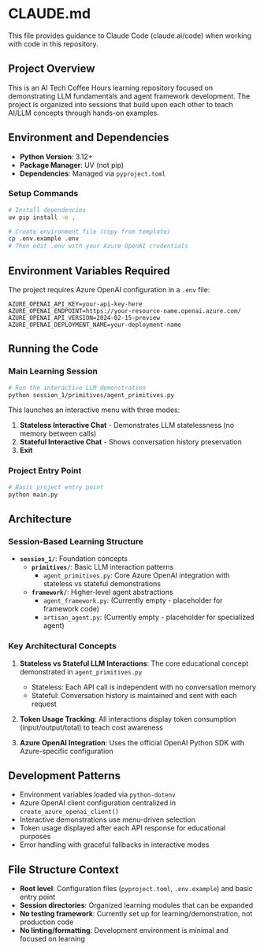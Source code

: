 # CLAUDE.md

This file provides guidance to Claude Code (claude.ai/code) when working with code in this repository.

## Project Overview

This is an AI Tech Coffee Hours learning repository focused on demonstrating LLM fundamentals and agent framework development. The project is organized into sessions that build upon each other to teach AI/LLM concepts through hands-on examples.

## Environment and Dependencies

- **Python Version**: 3.12+
- **Package Manager**: UV (not pip)
- **Dependencies**: Managed via `pyproject.toml`

### Setup Commands
```bash
# Install dependencies
uv pip install -e .

# Create environment file (copy from template)
cp .env.example .env
# Then edit .env with your Azure OpenAI credentials
```

## Environment Variables Required

The project requires Azure OpenAI configuration in a `.env` file:
```
AZURE_OPENAI_API_KEY=your-api-key-here
AZURE_OPENAI_ENDPOINT=https://your-resource-name.openai.azure.com/
AZURE_OPENAI_API_VERSION=2024-02-15-preview
AZURE_OPENAI_DEPLOYMENT_NAME=your-deployment-name
```

## Running the Code

### Main Learning Session
```bash
# Run the interactive LLM demonstration
python session_1/primitives/agent_primitives.py
```

This launches an interactive menu with three modes:
1. **Stateless Interactive Chat** - Demonstrates LLM statelessness (no memory between calls)
2. **Stateful Interactive Chat** - Shows conversation history preservation
3. **Exit**

### Project Entry Point
```bash
# Basic project entry point
python main.py
```

## Architecture

### Session-Based Learning Structure
- **`session_1/`**: Foundation concepts
  - **`primitives/`**: Basic LLM interaction patterns
    - `agent_primitives.py`: Core Azure OpenAI integration with stateless vs stateful demonstrations
  - **`framework/`**: Higher-level agent abstractions
    - `agent_framework.py`: (Currently empty - placeholder for framework code)
    - `artisan_agent.py`: (Currently empty - placeholder for specialized agent)

### Key Architectural Concepts

1. **Stateless vs Stateful LLM Interactions**: The core educational concept demonstrated in `agent_primitives.py`
   - Stateless: Each API call is independent with no conversation memory
   - Stateful: Conversation history is maintained and sent with each request

2. **Token Usage Tracking**: All interactions display token consumption (input/output/total) to teach cost awareness

3. **Azure OpenAI Integration**: Uses the official OpenAI Python SDK with Azure-specific configuration

## Development Patterns

- Environment variables loaded via `python-dotenv`
- Azure OpenAI client configuration centralized in `create_azure_openai_client()`
- Interactive demonstrations use menu-driven selection
- Token usage displayed after each API response for educational purposes
- Error handling with graceful fallbacks in interactive modes

## File Structure Context

- **Root level**: Configuration files (`pyproject.toml`, `.env.example`) and basic entry point
- **Session directories**: Organized learning modules that can be expanded
- **No testing framework**: Currently set up for learning/demonstration, not production code
- **No linting/formatting**: Development environment is minimal and focused on learning